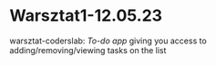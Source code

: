 # Warsztat1-12.05.23
warsztat-coderslab: 
*To-do app* giving you access to adding/removing/viewing tasks on the list
